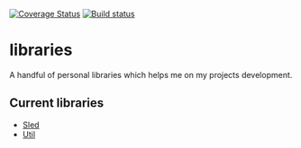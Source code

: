 [![Coverage Status](https://coveralls.io/repos/github/MarceloLeite2604/libraries/badge.svg?branch=master&ignore_cache=2)](https://coveralls.io/github/MarceloLeite2604/libraries?branch=master)
[![Build status](https://travis-ci.org/MarceloLeite2604/libraries.svg?branch=master&ignore_cache=1)](https://travis-ci.org/MarceloLeite2604/libraries)

# libraries

A handful of personal libraries which helps me on my projects development.

## Current libraries

- [Sled](/sled)
- [Util](/util)
